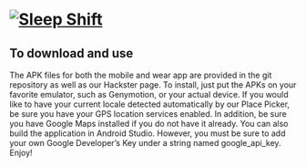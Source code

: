 # [![Sleep Shift](sleep-shift.png)](https://intrepidlemon.github.io/SleepShift/)

## To download and use
The APK files for both the mobile and wear app are provided in the git repository as well as our Hackster page. To install, just put the APKs on your favorite emulator, such as Genymotion, or your actual device. If you would like to have your current locale detected automatically by our Place Picker, be sure you have your GPS location services enabled. In addition, be sure you have Google Maps installed if you do not have it already. You can also build the application in Android Studio. However, you must be sure to add your own Google Developer’s Key under a string named google_api_key. Enjoy!
